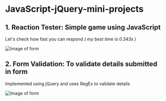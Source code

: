 # JavaScript-jQuery-mini-projects

## 1. Reaction Tester: Simple game using JavaScript
   Let's check how fast you can respond *( my best time is 0.343s )*
   
   ![Image of form](https://github.com/allencarvallo/JavaScript-jQuery-mini-projects/blob/master/Images/img.PNG)

   
## 2. Form Validation: To validate details submitted in form
   Implemented using jQuery and uses RegEx to validate details
   
   ![Image of form](https://github.com/allencarvallo/JavaScript-jQuery-mini-projects/blob/master/Images/Form%20image.png)
